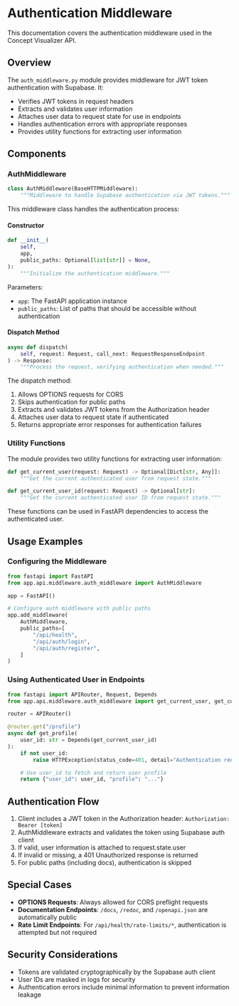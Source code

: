 # Authentication Middleware

This documentation covers the authentication middleware used in the Concept Visualizer API.

## Overview

The `auth_middleware.py` module provides middleware for JWT token authentication with Supabase. It:

- Verifies JWT tokens in request headers
- Extracts and validates user information
- Attaches user data to request state for use in endpoints
- Handles authentication errors with appropriate responses
- Provides utility functions for extracting user information

## Components

### AuthMiddleware

```python
class AuthMiddleware(BaseHTTPMiddleware):
    """Middleware to handle Supabase authentication via JWT tokens."""
```

This middleware class handles the authentication process:

#### Constructor

```python
def __init__(
    self,
    app,
    public_paths: Optional[list[str]] = None,
):
    """Initialize the authentication middleware."""
```

Parameters:

- `app`: The FastAPI application instance
- `public_paths`: List of paths that should be accessible without authentication

#### Dispatch Method

```python
async def dispatch(
    self, request: Request, call_next: RequestResponseEndpoint
) -> Response:
    """Process the request, verifying authentication when needed."""
```

The dispatch method:

1. Allows OPTIONS requests for CORS
2. Skips authentication for public paths
3. Extracts and validates JWT tokens from the Authorization header
4. Attaches user data to request state if authenticated
5. Returns appropriate error responses for authentication failures

### Utility Functions

The module provides two utility functions for extracting user information:

```python
def get_current_user(request: Request) -> Optional[Dict[str, Any]]:
    """Get the current authenticated user from request state."""
```

```python
def get_current_user_id(request: Request) -> Optional[str]:
    """Get the current authenticated user ID from request state."""
```

These functions can be used in FastAPI dependencies to access the authenticated user.

## Usage Examples

### Configuring the Middleware

```python
from fastapi import FastAPI
from app.api.middleware.auth_middleware import AuthMiddleware

app = FastAPI()

# Configure auth middleware with public paths
app.add_middleware(
    AuthMiddleware,
    public_paths=[
        "/api/health",
        "/api/auth/login",
        "/api/auth/register",
    ]
)
```

### Using Authenticated User in Endpoints

```python
from fastapi import APIRouter, Request, Depends
from app.api.middleware.auth_middleware import get_current_user, get_current_user_id

router = APIRouter()

@router.get("/profile")
async def get_profile(
    user_id: str = Depends(get_current_user_id)
):
    if not user_id:
        raise HTTPException(status_code=401, detail="Authentication required")

    # Use user_id to fetch and return user profile
    return {"user_id": user_id, "profile": "..."}
```

## Authentication Flow

1. Client includes a JWT token in the Authorization header: `Authorization: Bearer [token]`
2. AuthMiddleware extracts and validates the token using Supabase auth client
3. If valid, user information is attached to request.state.user
4. If invalid or missing, a 401 Unauthorized response is returned
5. For public paths (including docs), authentication is skipped

## Special Cases

- **OPTIONS Requests**: Always allowed for CORS preflight requests
- **Documentation Endpoints**: `/docs`, `/redoc`, and `/openapi.json` are automatically public
- **Rate Limit Endpoints**: For `/api/health/rate-limits/*`, authentication is attempted but not required

## Security Considerations

- Tokens are validated cryptographically by the Supabase auth client
- User IDs are masked in logs for security
- Authentication errors include minimal information to prevent information leakage

